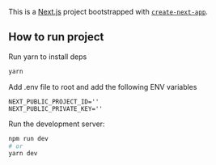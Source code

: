 This is a [Next.js](https://nextjs.org/) project bootstrapped with [`create-next-app`](https://github.com/vercel/next.js/tree/canary/packages/create-next-app).

## How to run project

Run yarn to install deps

```bash
yarn
```

Add .env file to root and add the following ENV variables

```
NEXT_PUBLIC_PROJECT_ID=''
NEXT_PUBLIC_PRIVATE_KEY=''
```

Run the development server:

```bash
npm run dev
# or
yarn dev
```

